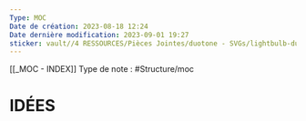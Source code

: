 ```yaml
---
Type: MOC
Date de création: 2023-08-18 12:24
Date dernière modification: 2023-09-01 19:27
sticker: vault//4 RESSOURCES/Pièces Jointes/duotone - SVGs/lightbulb-duotone.svg
---
```

[[_MOC - INDEX]]
Type de note : #Structure/moc 

# IDÉES